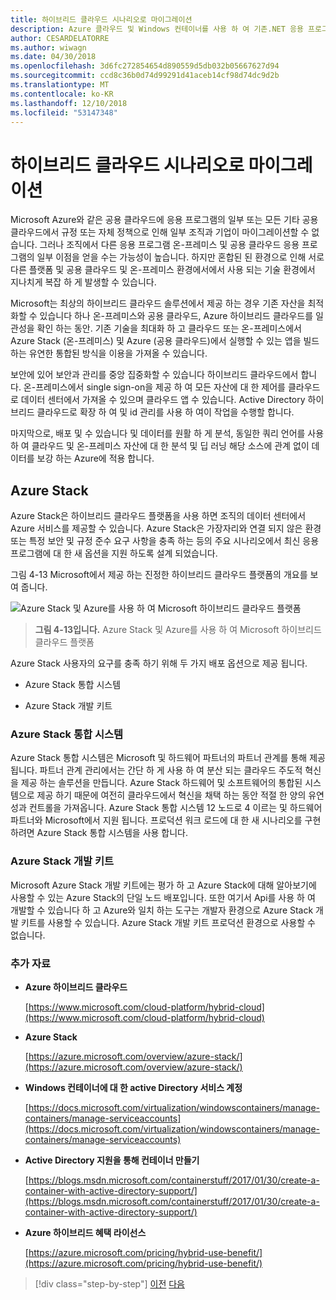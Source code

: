 ```yaml
---
title: 하이브리드 클라우드 시나리오로 마이그레이션
description: Azure 클라우드 및 Windows 컨테이너를 사용 하 여 기존.NET 응용 프로그램 현대화 | 하이브리드 클라우드 시나리오로 마이그레이션
author: CESARDELATORRE
ms.author: wiwagn
ms.date: 04/30/2018
ms.openlocfilehash: 3d6fc272854654d890559d5db032b05667627d94
ms.sourcegitcommit: ccd8c36b0d74d99291d41aceb14cf98d74dc9d2b
ms.translationtype: MT
ms.contentlocale: ko-KR
ms.lasthandoff: 12/10/2018
ms.locfileid: "53147348"
---
```

# <a name="migrate-to-hybrid-cloud-scenarios"></a>하이브리드 클라우드 시나리오로 마이그레이션

Microsoft Azure와 같은 공용 클라우드에 응용 프로그램의 일부 또는 모든 기타 공용 클라우드에서 규정 또는 자체 정책으로 인해 일부 조직과 기업이 마이그레이션할 수 없습니다. 그러나 조직에서 다른 응용 프로그램 온-프레미스 및 공용 클라우드 응용 프로그램의 일부 이점을 얻을 수는 가능성이 높습니다. 하지만 혼합된 된 환경으로 인해 서로 다른 플랫폼 및 공용 클라우드 및 온-프레미스 환경에서에서 사용 되는 기술 환경에서 지나치게 복잡 하 게 발생할 수 있습니다.

Microsoft는 최상의 하이브리드 클라우드 솔루션에서 제공 하는 경우 기존 자산을 최적화할 수 있습니다 하나 온-프레미스와 공용 클라우드, Azure 하이브리드 클라우드를 일관성을 확인 하는 동안. 기존 기술을 최대화 하 고 클라우드 또는 온-프레미스에서 Azure Stack (온-프레미스) 및 Azure (공용 클라우드)에서 실행할 수 있는 앱을 빌드하는 유연한 통합된 방식을 이용을 가져올 수 있습니다.

보안에 있어 보안과 관리를 중앙 집중화할 수 있습니다 하이브리드 클라우드에서 합니다. 온-프레미스에서 single sign-on을 제공 하 여 모든 자산에 대 한 제어를 클라우드로 데이터 센터에서 가져올 수 있으며 클라우드 앱 수 있습니다. Active Directory 하이브리드 클라우드로 확장 하 여 및 id 관리를 사용 하 여이 작업을 수행할 합니다.

마지막으로, 배포 및 수 있습니다 및 데이터를 원활 하 게 분석, 동일한 쿼리 언어를 사용 하 여 클라우드 및 온-프레미스 자산에 대 한 분석 및 딥 러닝 해당 소스에 관계 없이 데이터를 보강 하는 Azure에 적용 합니다.

## <a name="azure-stack"></a>Azure Stack

Azure Stack은 하이브리드 클라우드 플랫폼을 사용 하면 조직의 데이터 센터에서 Azure 서비스를 제공할 수 있습니다. Azure Stack은 가장자리와 연결 되지 않은 환경 또는 특정 보안 및 규정 준수 요구 사항을 충족 하는 등의 주요 시나리오에서 최신 응용 프로그램에 대 한 새 옵션을 지원 하도록 설계 되었습니다.

그림 4-13 Microsoft에서 제공 하는 진정한 하이브리드 클라우드 플랫폼의 개요를 보여 줍니다.

![Azure Stack 및 Azure를 사용 하 여 Microsoft 하이브리드 클라우드 플랫폼](./media/image13.jpg)

> **그림 4-13입니다.** Azure Stack 및 Azure를 사용 하 여 Microsoft 하이브리드 클라우드 플랫폼

Azure Stack 사용자의 요구를 충족 하기 위해 두 가지 배포 옵션으로 제공 됩니다.

-   Azure Stack 통합 시스템

-   Azure Stack 개발 키트

### <a name="azure-stack-integrated-systems"></a>Azure Stack 통합 시스템

Azure Stack 통합 시스템은 Microsoft 및 하드웨어 파트너의 파트너 관계를 통해 제공 됩니다. 파트너 관계 관리에서는 간단 하 게 사용 하 여 분산 되는 클라우드 주도적 혁신을 제공 하는 솔루션을 만듭니다. Azure Stack 하드웨어 및 소프트웨어의 통합된 시스템으로 제공 하기 때문에 여전히 클라우드에서 혁신을 채택 하는 동안 적절 한 양의 유연성과 컨트롤을 가져옵니다. Azure Stack 통합 시스템 12 노드로 4 이르는 및 하드웨어 파트너와 Microsoft에서 지원 됩니다. 프로덕션 워크 로드에 대 한 새 시나리오를 구현 하려면 Azure Stack 통합 시스템을 사용 합니다.

### <a name="azure-stack-development-kit"></a>Azure Stack 개발 키트

Microsoft Azure Stack 개발 키트에는 평가 하 고 Azure Stack에 대해 알아보기에 사용할 수 있는 Azure Stack의 단일 노드 배포입니다. 또한 여기서 Api를 사용 하 여 개발할 수 있습니다 하 고 Azure와 일치 하는 도구는 개발자 환경으로 Azure Stack 개발 키트를 사용할 수 있습니다. Azure Stack 개발 키트 프로덕션 환경으로 사용할 수 없습니다.

### <a name="additional-resources"></a>추가 자료

-   **Azure 하이브리드 클라우드**

    [https://www.microsoft.com/cloud-platform/hybrid-cloud](https://www.microsoft.com/cloud-platform/hybrid-cloud)

-   **Azure Stack**

    [https://azure.microsoft.com/overview/azure-stack/](https://azure.microsoft.com/overview/azure-stack/)

-   **Windows 컨테이너에 대 한 active Directory 서비스 계정**

    [https://docs.microsoft.com/virtualization/windowscontainers/manage-containers/manage-serviceaccounts](https://docs.microsoft.com/virtualization/windowscontainers/manage-containers/manage-serviceaccounts)

-   **Active Directory 지원을 통해 컨테이너 만들기**

    [https://blogs.msdn.microsoft.com/containerstuff/2017/01/30/create-a-container-with-active-directory-support/](https://blogs.msdn.microsoft.com/containerstuff/2017/01/30/create-a-container-with-active-directory-support/)

-   **Azure 하이브리드 혜택 라이선스**

    [https://azure.microsoft.com/pricing/hybrid-use-benefit/](https://azure.microsoft.com/pricing/hybrid-use-benefit/)

>[!div class="step-by-step"]
>[이전](modernize-your-apps-lifecycle-with-ci-cd-pipelines-and-devops-tools-in-the-cloud.md)
>[다음](../walkthroughs-technical-get-started-overview.md)
